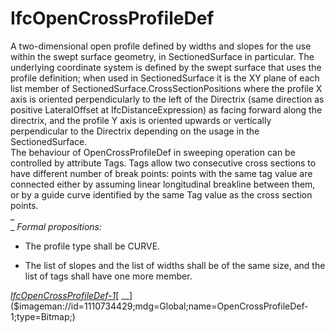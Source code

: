 IfcOpenCrossProfileDef
======================
A two-dimensional open profile defined by widths and slopes for the use within
the swept surface geometry, in SectionedSurface in particular. The underlying
coordinate system is defined by the swept surface that uses the profile
definition; when used in SectionedSurface it is the XY plane of each list
member of SectionedSurface.CrossSectionPositions where the profile X axis is
oriented perpendicularly to the left of the Directrix (same direction as
positive LateralOffset at IfcDistanceExpression) as facing forward along the
directrix, and the profile Y axis is oriented upwards or vertically
perpendicular to the Directrix depending on the usage in the SectionedSurface.  
The behaviour of OpenCrossProfileDef in sweeping operation can be controlled
by attribute Tags. Tags allow two consecutive cross sections to have different
number of break points: points with the same tag value are connected either by
assuming linear longitudinal breakline between them, or by a guide curve
identified by the same Tag value as the cross section points.  
 _  
_ _Formal propositions:_  

  

  * The profile type shall be CURVE.
  

  * The list of slopes and the list of widths shall be of the same size, and the list of tags shall have one more member.
  

  
[
_IfcOpenCrossProfileDef-1_]($imageman://id=1364904450;mdg=Global;name=IfcOpenCrossProfileDef-1;type=Bitmap;)[
__]($imageman://id=1110734429;mdg=Global;name=OpenCrossProfileDef-1;type=Bitmap;)  


